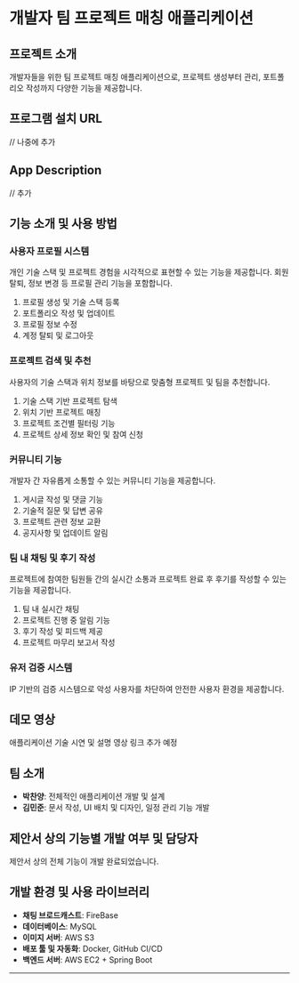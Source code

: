 # 개발자 팀 프로젝트 매칭 애플리케이션

## 프로젝트 소개
개발자들을 위한 팀 프로젝트 매칭 애플리케이션으로, 프로젝트 생성부터 관리, 포트폴리오 작성까지 다양한 기능을 제공합니다.

## 프로그램 설치 URL
// 나중에 추가

## App Description
// 추가

## 기능 소개 및 사용 방법

### 사용자 프로필 시스템
개인 기술 스택 및 프로젝트 경험을 시각적으로 표현할 수 있는 기능을 제공합니다. 회원 탈퇴, 정보 변경 등 프로필 관리 기능을 포함합니다.
1. 프로필 생성 및 기술 스택 등록
2. 포트폴리오 작성 및 업데이트
3. 프로필 정보 수정
4. 계정 탈퇴 및 로그아웃

### 프로젝트 검색 및 추천
사용자의 기술 스택과 위치 정보를 바탕으로 맞춤형 프로젝트 및 팀을 추천합니다.
1. 기술 스택 기반 프로젝트 탐색
2. 위치 기반 프로젝트 매칭
3. 프로젝트 조건별 필터링 기능
4. 프로젝트 상세 정보 확인 및 참여 신청

### 커뮤니티 기능
개발자 간 자유롭게 소통할 수 있는 커뮤니티 기능을 제공합니다.
1. 게시글 작성 및 댓글 기능
2. 기술적 질문 및 답변 공유
3. 프로젝트 관련 정보 교환
4. 공지사항 및 업데이트 알림

### 팀 내 채팅 및 후기 작성
프로젝트에 참여한 팀원들 간의 실시간 소통과 프로젝트 완료 후 후기를 작성할 수 있는 기능을 제공합니다.
1. 팀 내 실시간 채팅
2. 프로젝트 진행 중 알림 기능
3. 후기 작성 및 피드백 제공
4. 프로젝트 마무리 보고서 작성

### 유저 검증 시스템
IP 기반의 검증 시스템으로 악성 사용자를 차단하여 안전한 사용자 환경을 제공합니다.

## 데모 영상
애플리케이션 기술 시연 및 설명 영상 링크 추가 예정

## 팀 소개
- **박찬양**: 전체적인 애플리케이션 개발 및 설계
- **김민준**: 문서 작성, UI 배치 및 디자인, 일정 관리 기능 개발

## 제안서 상의 기능별 개발 여부 및 담당자
제안서 상의 전체 기능이 개발 완료되었습니다.

## 개발 환경 및 사용 라이브러리
- **채팅 브로드캐스트**: FireBase
- **데이터베이스**: MySQL
- **이미지 서버**: AWS S3
- **배포 툴 및 자동화**: Docker, GitHub CI/CD
- **백엔드 서버**: AWS EC2 + Spring Boot

---

